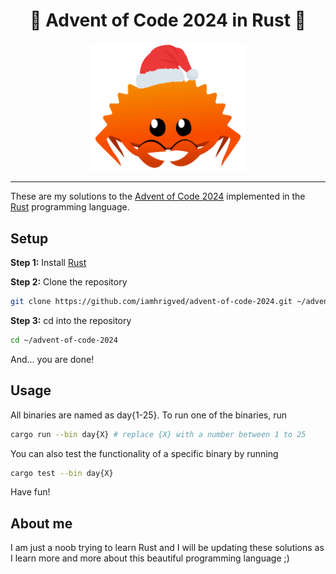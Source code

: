 <h1 align="center">🎄 Advent of Code 2024 in Rust 🦀</h2>

<p align="center">
    <img width="250" src=".assets/winter-ferris.png">
</p>

---

These are my solutions to the [Advent of Code 2024](https://www.adventofcode.com/2024/) implemented in the [Rust](https://www.rust-lang.org/) programming language.

## Setup

**Step 1:** Install [Rust](https://www.rust-lang.org/)

**Step 2:** Clone the repository

```sh
git clone https://github.com/iamhrigved/advent-of-code-2024.git ~/advent-of-code-2024
```

**Step 3:** cd into the repository

```sh
cd ~/advent-of-code-2024
```

And... you are done!

## Usage

All binaries are named as day{1-25}. To run one of the binaries, run

```sh
cargo run --bin day{X} # replace {X} with a number between 1 to 25
```

You can also test the functionality of a specific binary by running

```sh
cargo test --bin day{X}
```

Have fun!

## About me

I am just a noob trying to learn Rust and I will be updating these solutions as I learn more and more about this beautiful programming language ;)
